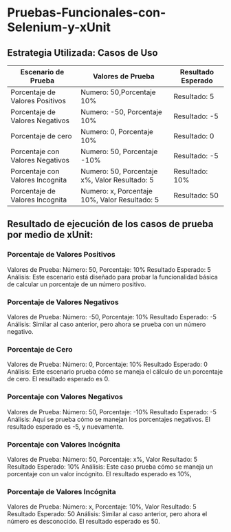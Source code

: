# Pruebas-Funcionales-con-Selenium-y-xUnit
## Estrategia Utilizada: Casos de Uso 

| Escenario de Prueba | Valores de Prueba      | Resultado Esperado  |
| -------------------- | ---------------------- | -------------------- |
| Porcentaje de Valores Positivos | Numero: 50,Porcentaje 10% | Resultado: 5 |
| Porcentaje de Valores Negativos | Numero: -50, Porcentaje 10% | Resultado: -5 |
| Porcentaje de cero | Numero: 0, Porcentaje 10% | Resultado: 0 
| Porcentaje con Valores Negativos | Numero: 50, Porcentaje -10% | Resultado: -5
| Porcentaje con Valores Incognita | Numero: 50, Porcentaje x%, Valor Resultado: 5 | Resultado: 10%
| Porcentaje de Valores Incognita | Numero: x, Porcentaje 10%, Valor Resultado: 5 | Resultado: 50 |

## Resultado de ejecución de los casos de prueba por medio de xUnit:

### Porcentaje de Valores Positivos
Valores de Prueba: Número: 50, Porcentaje: 10%
Resultado Esperado: 5
Análisis: Este escenario está diseñado para probar la funcionalidad básica de calcular un porcentaje de un número positivo. 


### Porcentaje de Valores Negativos
Valores de Prueba: Número: -50, Porcentaje: 10%
Resultado Esperado: -5
Análisis: Similar al caso anterior, pero ahora se prueba con un número negativo.


### Porcentaje de Cero
Valores de Prueba: Número: 0, Porcentaje: 10%
Resultado Esperado: 0
Análisis: Este escenario prueba cómo se maneja el cálculo de un porcentaje de cero. El resultado esperado es 0.
	

### Porcentaje con Valores Negativos
Valores de Prueba: Número: 50, Porcentaje: -10%
Resultado Esperado: -5
Análisis: Aquí se prueba cómo se manejan los porcentajes negativos. El resultado esperado es -5, y nuevamente.


### Porcentaje con Valores Incógnita
Valores de Prueba: Número: 50, Porcentaje: x%, Valor Resultado: 5
Resultado Esperado: 10%
Análisis: Este caso prueba cómo se maneja un porcentaje con un valor incógnito. El resultado esperado es 10%, 
	

### Porcentaje de Valores Incógnita
Valores de Prueba: Número: x, Porcentaje: 10%, Valor Resultado: 5
Resultado Esperado: 50
Análisis: Similar al caso anterior, pero ahora el número es desconocido. El resultado esperado es 50.


